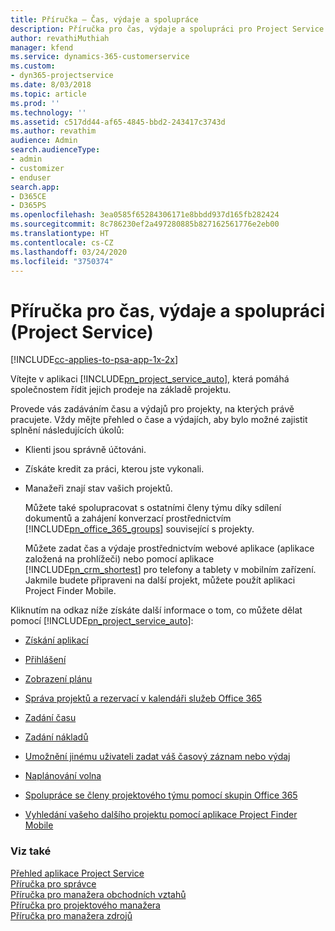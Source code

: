 ```yaml
---
title: Příručka – Čas, výdaje a spolupráce
description: Příručka pro čas, výdaje a spolupráci pro Project Service
author: revathiMuthiah
manager: kfend
ms.service: dynamics-365-customerservice
ms.custom:
- dyn365-projectservice
ms.date: 8/03/2018
ms.topic: article
ms.prod: ''
ms.technology: ''
ms.assetid: c517dd44-af65-4845-bbd2-243417c3743d
ms.author: revathim
audience: Admin
search.audienceType:
- admin
- customizer
- enduser
search.app:
- D365CE
- D365PS
ms.openlocfilehash: 3ea0585f65284306171e8bbdd937d165fb282424
ms.sourcegitcommit: 8c786230ef2a497280885b827162561776e2eb00
ms.translationtype: HT
ms.contentlocale: cs-CZ
ms.lasthandoff: 03/24/2020
ms.locfileid: "3750374"
---
```

# <a name="time-expense-and-collaboration-guide-project-service"></a>Příručka pro čas, výdaje a spolupráci (Project Service)

[!INCLUDE[cc-applies-to-psa-app-1x-2x](../includes/cc-applies-to-psa-app-1x-2x.md)]

Vítejte v aplikaci [!INCLUDE[pn_project_service_auto](../includes/pn-project-service-auto.md)], která pomáhá společnostem řídit jejich prodeje na základě projektu. 
  
 Provede vás zadáváním času a výdajů pro projekty, na kterých právě pracujete. Vždy mějte přehled o čase a výdajích, aby bylo možné zajistit splnění následujících úkolů:  
  
- Klienti jsou správně účtováni.  
  
- Získáte kredit za práci, kterou jste vykonali.  
  
- Manažeři znají stav vašich projektů.  
  
  Můžete také spolupracovat s ostatními členy týmu díky sdílení dokumentů a zahájení konverzací prostřednictvím [!INCLUDE[pn_office_365_groups](../includes/pn-office-365-groups.md)] související s projekty.  
  
  Můžete zadat čas a výdaje prostřednictvím webové aplikace (aplikace založená na prohlížeči) nebo pomocí aplikace [!INCLUDE[pn_crm_shortest](../includes/pn-crm-shortest.md)] pro telefony a tablety v mobilním zařízení. Jakmile budete připraveni na další projekt, můžete použít aplikaci Project Finder Mobile.  
  
Kliknutím na odkaz níže získáte další informace o tom, co můžete dělat pomocí [!INCLUDE[pn_project_service_auto](../includes/pn-project-service-auto.md)]:  
  
-   [Získání aplikací](../project-service/get-apps.md)  
  
-   [Přihlášení](../project-service/sign-in.md)  
  
-   [Zobrazení plánu](../project-service/view-schedule.md)  
  
-   [Správa projektů a rezervací v kalendáři služeb Office 365](../project-service/manage-project-bookings-office-365-calendar.md)  
  
-   [Zadání času](../project-service/enter-time.md)  
  
-   [Zadání nákladů](../project-service/enter-expenses.md)  
  
-   [Umožnění jinému uživateli zadat váš časový záznam nebo výdaj](../project-service/allow-someone-else-enter-time-entry-expense.md)  
  
-   [Naplánování volna ](../project-service/schedule-time-off.md)  
  
-   [Spolupráce se členy projektového týmu pomocí skupin Office 365](../project-service/collaborate-project-team-members-office-365-groups.md)  
  
-   [ Vyhledání vašeho dalšího projektu pomocí aplikace Project Finder Mobile](../project-service/find-next-project-finder-mobile-app.md)  
  
### <a name="see-also"></a>Viz také  
 [Přehled aplikace Project Service](../project-service/overview.md)   
 [Příručka pro správce](../project-service/admin-guide.md)   
 [Příručka pro manažera obchodních vztahů](../project-service/account-manager-guide.md)   
 [Příručka pro projektového manažera](../project-service/project-manager-guide.md)   
 [Příručka pro manažera zdrojů](../project-service/resource-manager-guide.md)   
